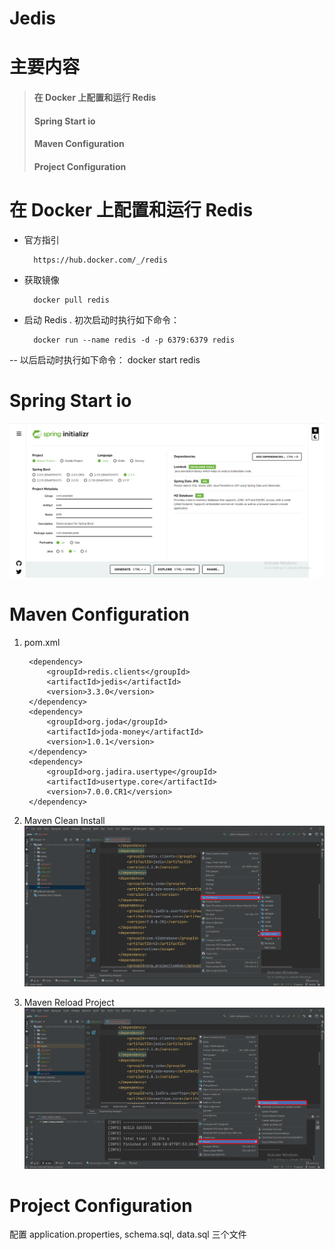 # Jedis

# 主要内容
> #### 在 Docker 上配置和运行 Redis
> #### Spring Start io
> #### Maven Configuration
> #### Project Configuration

# 在 Docker 上配置和运行 Redis
- 官方指引

        https://hub.docker.com/_/redis

- 获取镜像

        docker pull redis

- 启动 Redis
. 初次启动时执行如下命令：

        docker run --name redis -d -p 6379:6379 redis

-- 以后启动时执行如下命令：
        docker start redis

# Spring Start io
![Spring Start](assets/images/spring.initializr.png)

# Maven Configuration
1. pom.xml

        <dependency>
            <groupId>redis.clients</groupId>
            <artifactId>jedis</artifactId>
            <version>3.3.0</version>
        </dependency>
        <dependency>
            <groupId>org.joda</groupId>
            <artifactId>joda-money</artifactId>
            <version>1.0.1</version>
        </dependency>
        <dependency>
            <groupId>org.jadira.usertype</groupId>
            <artifactId>usertype.core</artifactId>
            <version>7.0.0.CR1</version>
        </dependency>

2. Maven Clean Install
![Maven Clean Install](assets/images/run.maven.png)

3. Maven Reload Project
![Maven Reload Project](assets/images/maven.reload.project.png)

# Project Configuration
配置 application.properties, schema.sql, data.sql 三个文件
